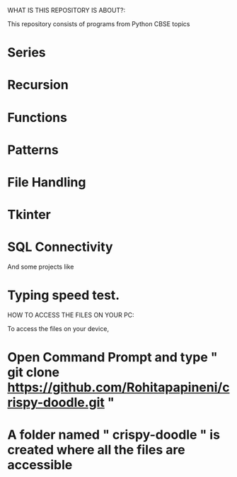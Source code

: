 WHAT IS THIS REPOSITORY IS ABOUT?:

This repository consists of programs from Python CBSE topics 
# Series
# Recursion
# Functions
# Patterns
# File Handling
# Tkinter
# SQL Connectivity

And some projects like
# Typing speed test.


HOW TO ACCESS THE FILES ON YOUR PC:

To access the files on your device, 
# Open Command Prompt and type " git clone https://github.com/Rohitapapineni/crispy-doodle.git "
# A folder named " crispy-doodle " is created where all the files are accessible 
